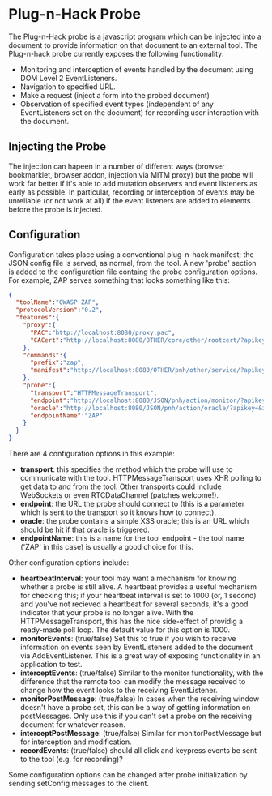Plug-n-Hack Probe
===

The Plug-n-Hack probe is a javascript program which can be injected into a document to provide information on that document to an external tool.  The Plug-n-hack probe currently exposes the following functionality:
* Monitoring and interception of events handled by the document using DOM Level 2 EventListeners.
* Navigation to specified URL.
* Make a request (inject a form into the probed document)
* Observation of specified event types (independent of any EventListeners set on the document) for recording user interaction with the document.

Injecting the Probe
---

The injection can hapeen in a number of different ways (browser bookmarklet, browser addon, injection via MITM proxy) but the probe will work far better if it's able to add mutation observers and event listeners as early as possible. In particular, recording or interception of events may be unreliable (or not work at all) if the event listeners are added to elements before the probe is injected.

Configuration
---
Configuration takes place using a conventional plug-n-hack manifest; the JSON config file is served, as normal, from the tool. A new 'probe' section is added to the configuration file containg the probe configuration options. For example, ZAP serves something that looks something like this:

``` JSON
{
  "toolName":"OWASP ZAP",
  "protocolVersion":"0.2",
  "features":{
    "proxy":{
      "PAC":"http://localhost:8080/proxy.pac",
      "CACert":"http://localhost:8080/OTHER/core/other/rootcert/?apikey="
    },
    "commands":{
      "prefix":"zap",
      "manifest":"http://localhost:8080/OTHER/pnh/other/service/?apikey="
    },
    "probe":{
      "transport":"HTTPMessageTransport",
      "endpoint":"http://localhost:8080/JSON/pnh/action/monitor/?apikey=&",
      "oracle":"http://localhost:8080/JSON/pnh/action/oracle/?apikey=&id=",
      "endpointName":"ZAP"
    }
  }
}
```

There are 4 configuration options in this example:
* **transport**: this specifies the method which the probe will use to communicate with the tool. HTTPMessageTransport uses XHR polling to get data to and from the tool. Other transports could include WebSockets or even RTCDataChannel (patches welcome!).
* **endpoint**: the URL the probe should connect to (this is a parameter which is sent to the transport so it knows how to connect).
* **oracle**: the probe contains a simple XSS oracle; this is an URL which should be hit if that oracle is triggered.
* **endpointName**: this is a name for the tool endpoint - the tool name ('ZAP' in this case) is usually a good choice for this.

Other configuration options include:
* **heartbeatInterval**: your tool may want a mechanism for knowing whether a probe is still alive. A heartbeat provides a useful mechanism for checking this; if your heartbeat interval is set to 1000 (or, 1 second) and you've not recieved a heartbeat for several seconds, it's a good indicator that your probe is no longer alive.  With the HTTPMessageTransport, this has the nice side-effect of providig a ready-made poll loop. The default value for this option is 1000.
* **monitorEvents**: (true/false) Set this to true if you wish to receive information on events seen by EventListeners added to the document via AddEventListener. This is a great way of exposing functionality in an application to test.
* **interceptEvents**: (true/false) Similar to the monitor functionality, with the difference that the remote tool can modify the message received to change how the event looks to the receiving EventListener.
*  **monitorPostMessage**: (true/false) In cases when the receiving window doesn't have a probe set, this can be a way of getting information on postMessages. Only use this if you can't set a probe on the receiving document for whatever reason.
*  **interceptPostMessage**: (true/false) Similar for monitorPostMessage but for interception and modification.
*  **recordEvents**: (true/false) should all click and keypress events be sent to the tool (e.g. for recording)?

Some configuration options can be changed after probe initialization by sending setConfig messages to the client.
